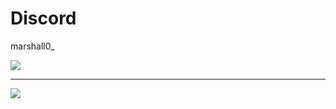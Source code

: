 # Discord 
marshall0_

![](https://quotes-github-readme.vercel.app/api?type=horizontal&theme=radical)

---
[![](https://visitcount.itsvg.in/api?id=Marshallfx&icon=0&color=0)](https://visitcount.itsvg.in)
